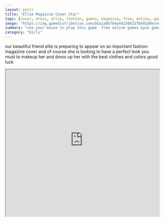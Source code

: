 ```yaml
---
layout: posts
title: "Ellie Magazine Cover Star"
tags: [cover, dress, ellie, fashion, games, magazine, free, online, games, oyna, game, free, games, play, play, games]
image: "https://img.gamedistribution.com/bba1a0bf64a441588337b691d0eceedc.jpg"
summary: "use your mouse to play this game  free online games oyna game free games play play games"
category: "Girls"
---
```


our beautiful friend ellie is preparing to appear on an important fashion magazine cover and of course she is looking to have a perfect look you must to makeup her and dress up her with the best clothes and colors good luck

<iframe width="100%" height="480px;" src="https://html5.gamedistribution.com/bba1a0bf64a441588337b691d0eceedc/"></iframe>